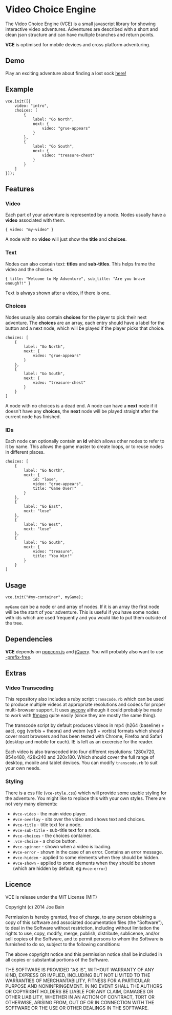 # Video Choice Engine

The Video Choice Engine (VCE) is a small javascript library for showing interactive video adventures. Adventures are described with a short and clean json structure and can have multiple branches and return points.

**VCE** is optimised for mobile devices and cross platform adventuring.

## Demo

Play an exciting adventure about finding a lost sock [here!](http://joeba.in/sock)

## Example

```
vce.init([{
    video: "intro",
    choices: [
        {
            label: "Go North",
            next: {
                video: "grue-appears"
            }
        },
        {
            label: "Go South",
            next: {
                video: "treasure-chest"
            }
        }
    ]
}]);
```

## Features

### Video

Each part of your adventure is represented by a node. Nodes usually have a **video** associated with them.

```
{ video: "my-video" }
```

A node with no **video** will just show the **title** and **choices**.

### Text

Nodes can also contain text: **titles** and **sub-titles**. This helps frame the video and the choices.

```
{ title: "Welcome to My Adventure", sub_title: "Are you brave enough?!" }
```

Text is always shown after a video, if there is one.

### Choices

Nodes usually also contain **choices** for the player to pick their next adventure. The **choices** are an array, each entry should have a label for the button and a next node, which will be played if the player picks that choice.

```
choices: [
    {
        label: "Go North",
        next: {
            video: "grue-appears"
        }
    },
    {
        label: "Go South",
        next: {
            video: "treasure-chest"
        }
    }
]
```

A node with no choices is a dead end. A node can have a **next** node if it doesn't have any **choices**, the **next** node will be played straight after the current node has finished.

### IDs

Each node can optionally contain an **id** which allows other nodes to refer to it by name. This allows the game master to create loops, or to reuse nodes in different places.

```
choices: [
    {
        label: "Go North",
        next: {
            id: "lose",
            video: "grue-appears",
            title: "Game Over!"
        }
    },
    {
        label: "Go East",
        next: "lose"
    },
    {
        label: "Go West",
        next: "lose"
    },
    {
        label: "Go South",
        next: {
            video: "treasure",
            title: "You Win!"
        }
    }
]
```

## Usage

```
vce.init("#my-container", myGame);
```

`myGame` can be a node or and array of nodes. If it is an array the first node will be the start of your adventure. This is useful if you have some nodes with ids which are used frequently and you would like to put them outside of the tree.

## Dependencies

**VCE** depends on [popcorn.js](http://popcornjs.org/) and [jQuery](http://jquery.com/). You will probably also want to use [-prefix-free](http://leaverou.github.io/prefixfree/).

## Extras

### Video Transcoding

This repository also includes a ruby script `transcode.rb` which can be used to produce multiple videos at appropriate resolutions and codecs for proper multi-browser support. It uses [avconv](https://libav.org/avconv.html) although it could probably be made to work with [ffmpeg](https://www.ffmpeg.org/) quite easily (since they are mostly the same thing).

The transcode script by default produces videos in mp4 (h264 (baseline) + aac), ogg (vorbis + theora) and webm (vp8 + vorbis) formats which should cover most browsers and has been tested with Chrome, Firefox and Safari (desktop and mobile for each). IE is left as an excercise for the reader.

Each video is also transcoded into four different resolutions: 1280x720, 854x480, 428x240 and 320x180. Which should cover the full range of desktop, mobile and tablet devices. You can modify `transcode.rb` to suit your own needs.

### Styling

There is a css file (`vce-style.css`) which will provide some usable styling for the adventure. You might like to replace this with your own styles. There are not very many elements:

 * `#vce-video` - the main video player.
 * `#vce-overlay` - sits over the video and shows text and choices.
 * `#vce-title` - title text for a node.
 * `#vce-sub-title` - sub-title text for a node.
 * `#vce-choices` - the choices container.
 * `.vce-choice` - a choice button.
 * `#vce-spinner` - shown when a video is loading.
 * `#vce-error` - shown in the case of an error. Contains an error message.
 * `#vce-hidden` - applied to some elements when they should be hidden.
 * `#vce-shown` - applied to some elements when they should be shown (which are hidden by default, eg `#vce-error`)

## Licence

VCE is release under the MIT License (MIT)

Copyright (c) 2014 Joe Bain 

Permission is hereby granted, free of charge, to any person obtaining a copy
of this software and associated documentation files (the "Software"), to deal
in the Software without restriction, including without limitation the rights
to use, copy, modify, merge, publish, distribute, sublicense, and/or sell
copies of the Software, and to permit persons to whom the Software is
furnished to do so, subject to the following conditions:

The above copyright notice and this permission notice shall be included in
all copies or substantial portions of the Software.

THE SOFTWARE IS PROVIDED "AS IS", WITHOUT WARRANTY OF ANY KIND, EXPRESS OR
IMPLIED, INCLUDING BUT NOT LIMITED TO THE WARRANTIES OF MERCHANTABILITY,
FITNESS FOR A PARTICULAR PURPOSE AND NONINFRINGEMENT. IN NO EVENT SHALL THE
AUTHORS OR COPYRIGHT HOLDERS BE LIABLE FOR ANY CLAIM, DAMAGES OR OTHER
LIABILITY, WHETHER IN AN ACTION OF CONTRACT, TORT OR OTHERWISE, ARISING FROM,
OUT OF OR IN CONNECTION WITH THE SOFTWARE OR THE USE OR OTHER DEALINGS IN
THE SOFTWARE.
